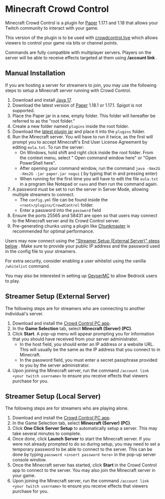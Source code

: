 # Minecraft Crowd Control

Minecraft Crowd Control is a plugin for [Paper](https://papermc.io/) 1.17.1 and 1.18 that allows
your Twitch community to interact with your game.

This version of the plugin is to be used with [crowdcontrol.live](https://crowdcontrol.live) which
allows viewers to control your game via bits or channel points.

Commands are fully compatible with multiplayer servers. Players on the server will be able to
receive effects targeted at them using **/account link <username>**.

## Manual Installation

If you are hosting a server for streamers to join, you may use the following steps to setup a
Minecraft server running with Crowd Control.

1. Download and install [Java 17](https://adoptium.net/?variant=openjdk17&jvmVariant=hotspot).
2. Download the latest version of [Paper](https://papermc.io/downloads) 1.18.1 or 1.17.1. Spigot
   is not supported.
3. Place the Paper jar in a new, empty folder. This folder will hereafter be referred to as the
   "root folder."
4. Create a new folder named `plugins` inside the root folder.
5. Download
   the [latest plugin jar](https://github.com/qixils/minecraft-crowdcontrol/releases/latest) and
   place it into the `plugins` folder.
6. Run the Minecraft server. You will have to run it twice, as the first will prompt you to accept
   Minecraft's End User License Agreement by editing `eula.txt`. To run the server:
   - On Windows, hold shift and right click inside the root folder. From the context menu, select "
     Open command window here" or "Open PowerShell here".
   - After opening your command window, run the command `java -Xmx2G -Xms2G -jar paper.jar nogui` (
     by typing that in and pressing enter)
   - When running for the first time you will have to edit the file `eula.txt` in a program like
     Notepad or `nano` and then run the command again.
7. A password must be set to run the server in Server Mode, allowing multiple streamers to connect.
   - The `config.yml` file can be found inside the `<root>/plugins/CrowdControl` folder.
   - Enter a password into the `password` field
8. Ensure the ports 25565 and 58431 are open so that users may connect to the Minecraft server and
   its Crowd Control server.
9. Pre-generating chunks using a plugin
   like [Chunkmaster](https://www.spigotmc.org/resources/chunkmaster.71351/) is recommended for
   optimal performance.

Users may now connect using
the ["Streamer Setup (External Server)" steps below](https://github.com/qixils/minecraft-crowdcontrol#streamer-setup-external-server)
. Make sure to provide your public IP address and the password used in the config file to your
streamers.

For extra security, consider enabling a user whitelist using the vanilla `/whitelist` command.

You may also be interested in setting up [GeyserMC](https://geysermc.org/) to allow Bedrock users to
play.

## Streamer Setup (External Server)

The following steps are for streamers who are connecting to another individual's server.

1. Download and install the [Crowd Control PC app](https://crowdcontrol.live/setup).
2. In the **Game Selection** tab, select **Minecraft (Server) (PC)**.
3. Click **Start**. A pop-up menu will appear prompting you for information that you should have
   received from your server administrator.
   - In the host field, you should enter an IP address or a website URL. This will usually be the
     same as the IP address that you connect to in Minecraft.
   - In the password field, you must enter a secret passphrase provided to you by the server
     administrator.
4. Upon joining the Minecraft server, run the command `/account link <your twitch username>` to
   ensure you receive effects that viewers purchase for you.

## Streamer Setup (Local Server)

The following steps are for streamers who are playing alone.

1. Download and install the [Crowd Control PC app](https://crowdcontrol.live/setup).
2. In the Game Selection tab, select **Minecraft (Server) (PC)**.
3. Click **One Click Server Setup** to automatically setup a server. This may take several minutes
   to complete.
4. Once done, click **Launch Server** to start the Minecraft server. If you were not already
   prompted to do so during setup, you may need to set a temporary password to be able to connect to
   the server. This can be done by typing `password <insert password here>` in the pop-up server
   console window.
5. Once the Minecraft server has started, click **Start** in the Crowd Control app to connect to the
   server. You may also join the Minecraft server in your game.
6. Upon joining the Minecraft server, run the command `/account link <your twitch username>` to
   ensure you receive effects that viewers purchase for you.
